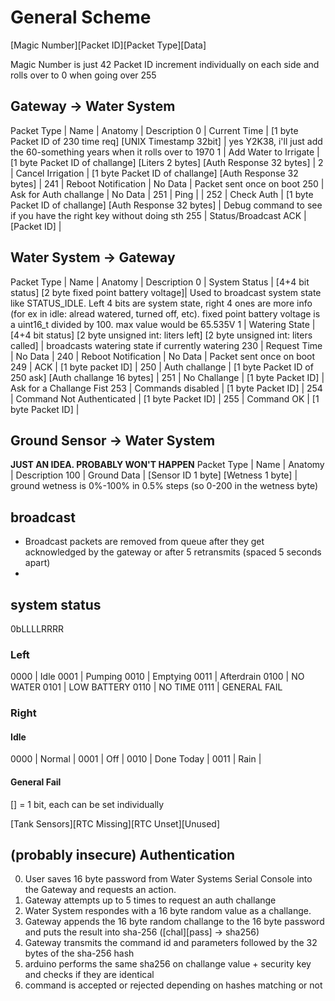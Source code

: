 
# General Scheme
[Magic Number][Packet ID][Packet Type][Data]

Magic Number is just 42
Packet ID increment individually on each side and rolls over to 0 when going over 255

## Gateway -> Water System
Packet Type | Name | Anatomy | Description
0 | Current Time | [1 byte Packet ID of 230 time req] [UNIX Timestamp 32bit] | yes Y2K38, i'll just add the 60-something years when it rolls over to 1970
1 | Add Water to Irrigate | [1 byte Packet ID of challange] [Liters 2 bytes] [Auth Response 32 bytes] |
2 | Cancel Irrigation | [1 byte Packet ID of challange] [Auth Response 32 bytes] |
241 | Reboot Notification | No Data | Packet sent once on boot
250 | Ask for Auth challange | No Data |
251 | Ping | |
252 | Check Auth | [1 byte Packet ID of challange] [Auth Response 32 bytes] | Debug command to see if you have the right key without doing sth
255 | Status/Broadcast ACK | [Packet ID] |

## Water System -> Gateway
Packet Type | Name | Anatomy | Description
0 | System Status | [4+4 bit status] [2 byte fixed point battery voltage]| Used to broadcast system state like STATUS_IDLE. Left 4 bits are system state, right 4 ones are more info (for ex in idle: alread watered, turned off, etc). fixed point battery voltage is a uint16_t divided by 100. max value would be 65.535V
1 | Watering State | [4+4 bit status] [2 byte unsigned int: liters left] [2 byte unsigned int: liters called] | broadcasts watering state if currently watering
230 | Request Time | No Data |
240 | Reboot Notification | No Data | Packet sent once on boot
249 | ACK | [1 byte packet ID] |
250 | Auth challange | [1 byte Packet ID of 250 ask] [Auth challange 16 bytes] |
251 | No Challange | [1 byte Packet ID] | Ask for a Challange Fist
253 | Commands disabled | [1 byte Packet ID] |
254 | Command Not Authenticated | [1 byte Packet ID] |
255 | Command OK | [1 byte Packet ID] |

## Ground Sensor -> Water System
**JUST AN IDEA. PROBABLY WON'T HAPPEN**
Packet Type | Name | Anatomy | Description
100 | Ground Data | [Sensor ID 1 byte] [Wetness 1 byte] | ground wetness is 0%-100% in 0.5% steps (so 0-200 in the wetness byte)

## broadcast
 * Broadcast packets are removed from queue after they get acknowledged by the gateway or after 5 retransmits (spaced 5 seconds apart)
 * 

## system status
0bLLLLRRRR
### Left
0000 | Idle
0001 | Pumping
0010 | Emptying
0011 | Afterdrain
0100 | NO WATER
0101 | LOW BATTERY
0110 | NO TIME
0111 | GENERAL FAIL
### Right
#### Idle
0000 | Normal | 
0001 | Off | 
0010 | Done Today | 
0011 | Rain | 
#### General Fail
[] = 1 bit, each can be set individually

[Tank Sensors][RTC Missing][RTC Unset][Unused]

## (probably insecure) Authentication
 0. User saves 16 byte password from Water Systems Serial Console into the Gateway and requests an action.
 1. Gateway attempts up to 5 times to request an auth challange
 2. Water System respondes with a 16 byte random value as a challange.
 3. Gateway appends the 16 byte random challange to the 16 byte password and puts the result into sha-256 ([chal][pass] -> sha256)
 4. Gateway transmits the command id and parameters followed by the 32 bytes of the sha-256 hash
 5. arduino performs the same sha256 on challange value + security key and checks if they are identical
 6. command is accepted or rejected depending on hashes matching or not
 